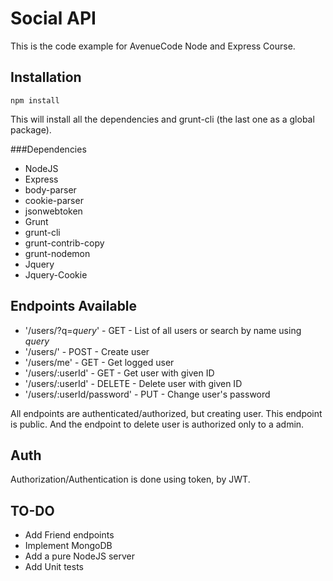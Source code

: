 Social API
==========

This is the code example for AvenueCode Node and Express Course.

Installation
------------
`npm install`

This will install all the dependencies and grunt-cli (the last one as a global package).

###Dependencies

  * NodeJS
  * Express
  * body-parser
  * cookie-parser
  * jsonwebtoken
  * Grunt
  * grunt-cli
  * grunt-contrib-copy
  * grunt-nodemon
  * Jquery
  * Jquery-Cookie
  
Endpoints Available
-------------------

  * '/users/?q=_query_' - GET - List of all users or search by name using _query_
  * '/users/' - POST - Create user
  * '/users/me' - GET - Get logged user
  * '/users/:userId' - GET - Get user with given ID
  * '/users/:userId' - DELETE - Delete user with given ID
  * '/users/:userId/password' - PUT - Change user's password
  
  All endpoints are authenticated/authorized, but creating user. This endpoint is public. And the endpoint
  to delete user is authorized only to a admin.
  
Auth
----

  Authorization/Authentication is done using token, by JWT.
  
TO-DO
-----

  * Add Friend endpoints
  * Implement MongoDB
  * Add a pure NodeJS server
  * Add Unit tests